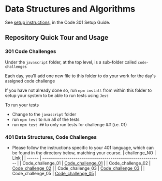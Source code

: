 # Data Structures and Algorithms

See [setup instructions](https://codefellows.github.io/setup-guide/code-301/3-code-challenges), in the Code 301 Setup Guide.

## Repository Quick Tour and Usage

### 301 Code Challenges

Under the `javascript` folder, at the top level, is a sub-folder called `code-challenges`

Each day, you'll add one new file to this folder to do your work for the day's assigned code challenge

If you have not already done so, run `npm install` from within this folder to setup your system to be able to run tests using `Jest`

To run your tests

- Change to the `javascript` folder
- run `npm test` to run all of the tests
- run `npm test ##` to only run tests for challenge ## (i.e. 01)

### 401 Data Structures, Code Challenges

- Please follow the instructions specific to your 401 language, which can be found in the directory below, matching your course.
  | challenge_NO | Link |
  | ------ | ------------------------------------------------------------- |
  | Code_challenge_01 | [Code_challenge_01](https://github.com/arahal81/data-structures-and-algorithms/blob/main/python/code_challenges/array_reverse/README.md) |
  | Code_challenge_02 | [Code_challenge_02](https://github.com/arahal81/data-structures-and-algorithms/blob/main/python/code_challenges/array_shift/README.md) |
  | Code_challenge_03 | [Code_challenge_03](https://github.com/arahal81/data-structures-and-algorithms/blob/main/python/code_challenges/binary-search/README.md) |
  | Code_challenge_05 | [Code_challenge_05](https://github.com/arahal81/data-structures-and-algorithms/blob/main/python/linked_list/README.md) |
